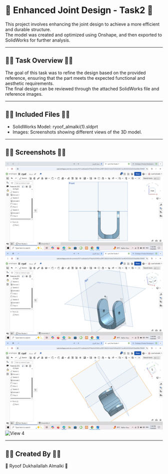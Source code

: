 # 🪻 Enhanced Joint Design - Task2 🪻

This project involves enhancing the joint design to achieve a more efficient and durable structure.  
The model was created and optimized using Onshape, and then exported to SolidWorks for further analysis.

---

## 🪻🪷 Task Overview 🪻🪷
The goal of this task was to refine the design based on the provided reference, ensuring that the part meets the expected functional and aesthetic requirements.  
The final design can be reviewed through the attached SolidWorks file and reference images.

--- 

## 🪻🪷 Included Files 🪻🪷
- SolidWorks Model: ryoof_almalki(1).sldprt
- Images: Screenshots showing different views of the 3D model.

--- 

## 🪻🪷 Screenshots 🪻🪷
![View 1](IMG_6074.jpeg)  
![View 2](IMG_6075.jpeg)  
![View 3](IMG_6076.jpeg)  
![View 4](IMG_60757.jpeg)

---

## 🪻🪷 Created By 🪻🪷
🎀 Ryoof Dukhailallah Almalki 🎀
